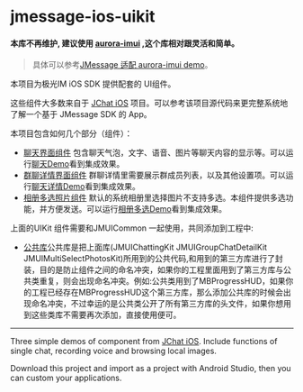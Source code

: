 # jmessage-ios-uikit
#### 本库不再维护, 建议使用 [aurora-imui](https://github.com/jpush/aurora-imui) ,这个库相对跟灵活和简单。

>  具体可以参考[JMessage 适配 aurora-imui demo](https://github.com/jpush/aurora-imui-examples/tree/master/JMessage-example)。



本项目为极光IM iOS SDK 提供配套的 UI组件。

这些组件大多数来自于 [JChat iOS](https://github.com/jpush/jchat-ios) 项目。可以参考该项目源代码来更完整系统地了解一个基于 JMessage SDK 的 App。

本项目包含如何几个部分（组件）：

- [聊天界面组件](JMUIChattingKit/) 包含聊天气泡，文字、语音、图片等聊天内容的显示等。可以运行[聊天Demo](JMUIChattingDemo/)看到集成效果。
- [群聊详情界面组件](JMUIGroupChatDetailKit/) 群聊详情里需要展示群成员列表，以及其他设置项。可以运行[聊天详情Demo](JMUIGroupChatDetailDemo/)看到集成效果。
- [相册多选照片组件](JMUIMultiSelectPhotosKit/) 默认的系统相册里选择图片不支持多选。本组件提供多选功能，并方便发送。可以运行[相册多选Demo](JMUIMultiSelectPhotosDemo/)看到集成效果。

上面的UIKit 组件需要和JMUICommon 一起使用，共同添加到工程中:

- [公共库](JMUICommon/)公共库是把上面库(JMUIChattingKit JMUIGroupChatDetailKit JMUIMultiSelectPhotosKit)所用到的公共代码,和用到的第三方库进行了封装，目的是防止组件之间的命名冲突，如果你的工程里面用到了第三方库与公共类重复，则会出现命名冲突。例如:公共类用到了MBProgressHUD，如果你的工程已经存在MBProgressHUD这个第三方库，那么添加公共库的时候会出现命名冲突，不过幸运的是公共类公开了所有第三方库的头文件，如果你想用到这些类库不需要再次添加，直接使用便可。

-----------------

Three simple demos of component from [JChat iOS](https://github.com/jpush/jchat-ios). Include functions of single chat, recording voice and browsing local images. 

Download this project and import as a project with Android Studio, then you can custom your applications.
